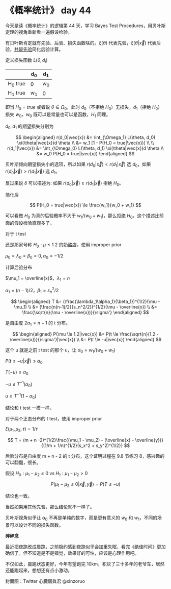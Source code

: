 # 《概率统计》 day 44

今天是读《概率统计》的逻辑第 44 天，学习 Bayes Test Procedures，用贝叶斯定理的视角重新看一遍假设检验。

有贝叶斯肯定就有先验、后验、损失函数啥的。$\xi(\theta)$ 代表先验，$\xi(\theta|\vec{x})$ 代表后验，[共轭先验](https://mp.weixin.qq.com/s?__biz=MzIxNDE0MzE5MQ==&mid=2247486528&idx=1&sn=74b7b90b1989fb1c0088ba1de5cecef1&chksm=97ad55f8a0dadcee3334d36d9637b7a23e1ab45cf36b6dafaea6d96cf95b8d13aad0f5dccd9a&token=1586939312&lang=zh_CN#rd)简化后验计算。

定义损失函数 $L(\theta, d_i)$

||d<sub>0</sub>|d<sub>1</sub>|
|--|--|--|
|H<sub>0</sub> true|0               |w<sub>0</sub>  |
|H<sub>1</sub> true|w<sub>1</sub>   |0              |

即当 $H_0 = true$ 或者说 $\theta \in \Omega_0$，此时 $d_0$（不拒绝 $H_0$）无损失，$d_1$（拒绝 $H_0$）损失 $w_0$，$w_0$ 既可以是常量也可以是函数，$H_1$ 同理。

$d_0, d_1$ 的期望损失分别为

$$
\begin{aligned}
r(d_0|\vec{x}) &= \int_{\Omega_1} L(\theta, d_0) \xi(\theta|\vec{x})d \theta \\
&= w_1 [1 - P(H_0 = true|\vec{x})]
\\
\\
r(d_1|\vec{x}) &= \int_{\Omega_0} L(\theta, d_1) \xi(\theta|\vec{x})d \theta \\
&= w_0 P(H_0 = true|\vec{x})
\end{aligned}
$$

贝叶斯倾向期望损失小的选项，所以如果 $r(d_0|\vec{x}) \lt r(d_1|\vec{x})$ 选 $d_0$，如果 $r(d_0|\vec{x}) \gt r(d_1|\vec{x})$ 选 $d_1$。

反过来说 $\delta$ 可以描述为: 如果 $r(d_0|\vec{x}) \ge r(d_1|\vec{x})$ 拒绝 $H_0$。

简化后

$$
P(H_0 = true|\vec{x}) \le \frac{w_1}{w_0 + w_1}
$$

可以看做 $H_0$ 为真的后验概率不大于 $w_1/(w_0 + w_1)$，那么拒绝 $H_0$，这个描述比前面的假设检验直观多了。

对于 t test

还是那家号称 $H_0: \mu \le 1.2$ 的奶酪店，使用 improper prior

$\mu_0 = \lambda_0 = \beta_0 = 0, \alpha_0 = -1/2$

计算后验分布

$\mu_1 = \overline{x}$，$\lambda_1 = n$

$\alpha_1 = (n - 1) / 2$，$\beta_1 = s_n^2 / 2$

$$
\begin{aligned}
T &= (\frac{\lambda_1\alpha_1}{\beta_1})^{1/2}(\mu - \mu_1) \\
&= (\frac{n(n-1)/2}{s_n^2/2})^{1/2}(\mu - \overline{x}) \\
&= \frac{\sqrt{n}(\mu - \overline{x})}{\sigma'}
\end{aligned}
$$

是自由度 $2\alpha_1 = n - 1$ 的 t 分布。

$$
\begin{aligned}
P(\mu \le 1.2|\vec{x}) &= P(t \le \frac{\sqrt{n}(1.2 - \overline{x})}{\sigma'}|\vec{x}) \\
&= P(t \le -u|\vec{x})
\end{aligned}
$$

这个 u 就是之前 t test 的那个 u，让 $\alpha_0 = w_1 / (w_0 + w_1)$

$P(t \le -u|\vec{x}) \le \alpha_0$

$T(-u) \le \alpha_0$

$-u \le T^{-1}(\alpha_0)$

$u \ge T^{-1}(1 - \alpha_0)$

结论和 t test 一模一样。

对于两个正态分布的 t test，使用 improper prior

$\xi(\mu_1, \mu_2, \tau) = 1/\tau$

$$
T = (m + n -2)^{1/2}\frac{(\mu_1 - \mu_2) - (\overline{x} - \overline{y})}{(1/m + 1/n)^{1/2}(s_x^2 + s_y^2)^{1/2}}
$$

后验分布是自由度 m + n - 2 的 t 分布，这个证明过程在 9.8 节练习 8，感兴趣的可以翻翻，很长。

假设 $H_0: \mu_1 - \mu_2 \le 0$ vs $H_1: \mu_1 - \mu_2 \gt 0$

$$
P(\mu_1 - \mu_2 \le 0| \vec{x}, \vec{y}) = P(T \le -u)
$$

结论也一致。

当然如果用其他先验，那么结论就不一样了。

贝叶斯视角似乎让 $\alpha_0$ 不再是单纯的数字，而是更有意义的 $w_0$ 和 $w_1$，不同的场景可以设计不同的损失函数。

**碎碎念**

最近把夜跑改成晨跑，之前隐约感到夜跑似乎会加重失眠，看完《绝佳时间》更加确信了。但不知道是不是错觉，效果好的可怕，应该是心理作用吧。

不仅如此，晨跑状态更好，今年有望跑完 10km，积灰了三十多年的老爷车，居然还能跑起来，想想还有点小激动。

封面图：Twitter 心臓弱眞君 @xinzoruo
